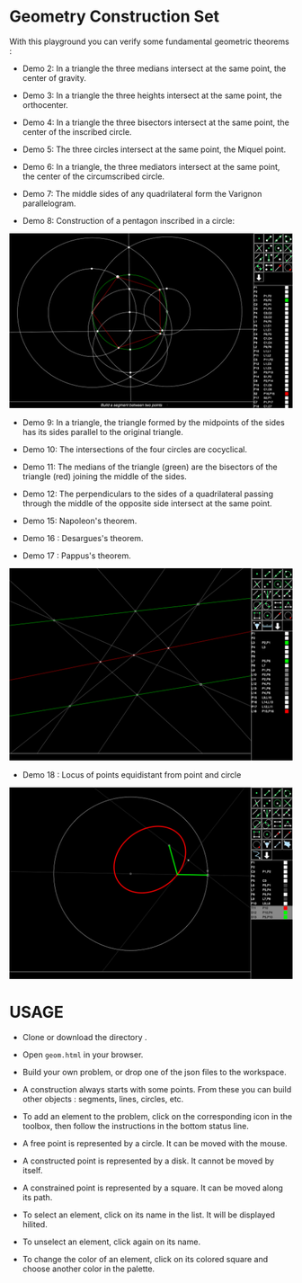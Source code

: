 # Geometry Construction Set

With this playground you can verify some fundamental geometric theorems :

* Demo 2: In a triangle the three medians intersect at the same point, the center of gravity.

* Demo 3: In a triangle the three heights intersect at the same point, the orthocenter.

* Demo 4: In a triangle the three bisectors intersect at the same point, the center of the inscribed circle.

* Demo 5: The three circles intersect at the same point, the Miquel point.

* Demo 6: In a triangle, the three mediators intersect at the same point, the center of the circumscribed circle.

* Demo 7: The middle sides of any quadrilateral form the Varignon parallelogram.

* Demo 8: Construction of a pentagon inscribed in a circle:

![demo08](demo08.png)

* Demo 9: In a triangle, the triangle formed by the midpoints of the sides has its sides parallel to the original triangle.

* Demo 10: The intersections of the four circles are cocyclical.

* Demo 11: The medians of the triangle (green) are the bisectors of the triangle (red) joining the middle of the sides.

* Demo 12: The perpendiculars to the sides of a quadrilateral passing through the middle of the opposite side intersect at the same point.

* Demo 15: Napoleon's theorem.

* Demo 16 : Desargues's theorem.

* Demo 17 : Pappus's theorem.

![demo17](demo17.png)

* Demo 18 : Locus of points equidistant from point and circle

![demo18](demo18.png)

# USAGE

* Clone or download the directory .

* Open `geom.html` in your browser.

* Build your own problem, or drop one of the json files to the workspace.

* A construction always starts with some points. From these you can build other objects : segments, lines, circles, etc. 

* To add an element to the problem, click on the corresponding icon in the toolbox, then follow the instructions in the bottom status line.

* A free point is represented by a circle. It can be moved with the mouse.

* A constructed point is represented by a disk. It cannot be moved by itself.

* A constrained point is represented by a square. It can be moved along its path.

* To select an element, click on its name in the list. It will be displayed hilited.

* To unselect an element, click again on its name.

* To change the color of an element, click on its colored square and choose another color in the palette.


